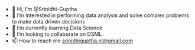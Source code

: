 - 👋 Hi, I’m @Srinidhi-Guptha
- 👀 I’m interested in performing data analysis and solve complex problems to make data driven decisions
- 🌱 I’m currently learning Data Science
- 💞️ I’m looking to collaborate on DSML
- 📫 How to reach me srinidhiguptha.nl@gmail.com

<!---
Srinidhi-Guptha/Srinidhi-Guptha is a ✨ special ✨ repository because its `README.md` (this file) appears on your GitHub profile.
You can click the Preview link to take a look at your changes.
--->
